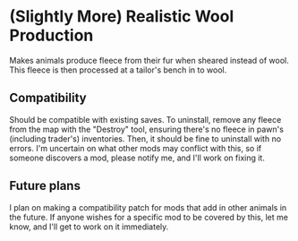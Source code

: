 # **(Slightly More) Realistic Wool Production**
Makes animals produce fleece from their fur when sheared instead of wool. This fleece is then processed at a tailor's bench in to wool.

## **Compatibility**
Should be compatible with existing saves.
To uninstall, remove any fleece from the map with the "Destroy" tool, ensuring there's no fleece in pawn's (including trader's) inventories. Then, it should be fine to uninstall with no errors.
I'm uncertain on what other mods may conflict with this, so if someone discovers a mod, please notify me, and I'll work on fixing it.

## **Future plans**
I plan on making a compatibility patch for mods that add in other animals in the future. If anyone wishes for a specific mod to be covered by this, let me know, and I'll get to work on it immediately.
